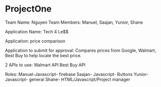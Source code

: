 # ProjectOne

Team Name: Nguyen
Team Members: Manuel, Saajan, Yunior, Shane

Application Name:
Tech 4 Le$$

Application:
price comparison 

Application to submit for approval:
Compares prices from Google, Walmart, Best Buy to help locate the best price.

2 APIs to use:
Walmart API
Best Buy API

Roles:
Manuel-Javascript- firebase
Saajan- Javascript- Buttons
Yunior- Javascript- general
Shane- HTML/Javascript/Project manager
